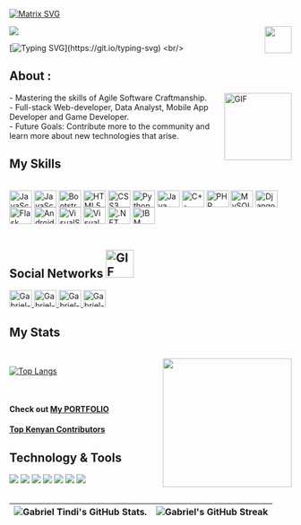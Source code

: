 [![Matrix SVG](https://raw.githubusercontent.com/rodrigograca31/rodrigograca31/master/matrix.svg)](https://www.youtube.com/watch?v=SDkAGkd4NLc) 

<a href="https://www.python.org/"><img src="https://upload.wikimedia.org/wikipedia/commons/c/c3/Python-logo-notext.svg" align="right" height="48" width="48" ></a>
<img src="https://visitor-badge.laobi.icu/badge?page_id=Gtindi.Gtindi">
<!--   my-ticker --> 
[![Typing SVG](https://readme-typing-svg.herokuapp.com?color=%2336BCF7&center=true&vCenter=true&width=1000&lines=Jambo!+👋,+I'm+Gabriel+Tindi;+Welcome+to+my+Github+Profile!;Lets+connect!;)](https://git.io/typing-svg)
<br/>
## About :
<img align="right" alt="GIF" height="120px" src="https://media.giphy.com/media/fhAwk4DnqNgw8/giphy.gif"/>
-  Mastering the skills of Agile Software Craftmanship.<br/>
-  Full-stack Web-developer, Data Analyst, Mobile App Developer and Game Developer.<br/>
-  Future Goals: Contribute more to the community and learn more about new technologies that arise.


## My Skills 
<div style="display: inline_block"><br>
<img align="center" alt="JavaScript" height="30" width="40" src="https://img.icons8.com/color/48/000000/linux--v1.png" style="max-width:100%;">
<img align="center" alt="JavaScript" height="30" width="40" src="https://cdn.jsdelivr.net/gh/devicons/devicon/icons/javascript/javascript-original.svg" style="max-width:100%;">
<img align="center" alt="Bootstrap" height="30" width="40" src="https://cdn.jsdelivr.net/gh/devicons/devicon/icons/bootstrap/bootstrap-plain-wordmark.svg" style="max-width:100%;">
<img align="center" alt="HTML5" height="30" width="40" src="https://cdn.jsdelivr.net/gh/devicons/devicon/icons/html5/html5-original-wordmark.svg" style="max-width:100%;">
<img align="center" alt="CSS3" height="30" width="40" src="https://cdn.jsdelivr.net/gh/devicons/devicon/icons/css3/css3-original-wordmark.svg" style="max-width:100%;">

<img align="center" alt="Python" height="30" width="40" src="https://img.icons8.com/color/48/000000/python--v2.png" style="max-width:100%;">
<img align="center" alt="Java" height="30" width="40" src="https://img.icons8.com/color/48/000000/java-coffee-cup-logo--v2.png" style="max-width:100%;">
<img align="center" alt="C++" height="30" width="40" src="https://img.icons8.com/color/48/000000/c-plus-plus-logo.png" style="max-width:100%;">
<img align="center" alt="PHP" height="30" width="40" src="https://cdn.jsdelivr.net/gh/devicons/devicon/icons/php/php-original.svg" style="max-width:100%;">
<img align="center" alt="MySQL" height="30" width="40" src="https://cdn.jsdelivr.net/gh/devicons/devicon/icons/mysql/mysql-original.svg" style="max-width:100%;">
<img align="center" alt="Django" height="30" width="40" src="https://img.icons8.com/color/48/000000/django.png" style="max-width:100%;">
<img align="center" alt="Flask" height="30" width="40" src="https://img.icons8.com/ios/50/000000/flask.png" style="max-width:100%;">
<img align="center" alt="Android Studio" height="30" width="40" src="https://img.icons8.com/color/48/000000/android-studio--v2.png" style="max-width:100%;">
<img align="center" alt="VisualStudio" height="30" width="40" src="https://cdn.jsdelivr.net/gh/devicons/devicon/icons/visualstudio/visualstudio-plain.svg" style="max-width:100%;">
<img align="center" alt="VisualCode" height="30" width="40" src="https://cdn.jsdelivr.net/gh/devicons/devicon/icons/vscode/vscode-original.svg" style="max-width:100%;">
<img align="center" alt=".NET" height="30" width="40" src="https://cdn.jsdelivr.net/gh/devicons/devicon/icons/dotnetcore/dotnetcore-original.svg" style="max-width:100%;">
<img align="center" alt="IBM" height="30" width="40" src="https://img.icons8.com/nolan/64/ibm.png" style="max-width:100%;">
</div>
<br />

## Social Networks <img alt="GIF" height="50px" src="https://media.giphy.com/media/U6dDV4ZMHioLYimEFM/giphy.gif"/>
<a href="https://www.linkedin.com/in/gabriel-tindi-447088150/">
  <img alt="Gabriel-Linkedin" height="30" width="40" src="https://cdn.jsdelivr.net/gh/devicons/devicon/icons/linkedin/linkedin-original.svg" style="max-width:100%;">
  </a>
  
<a href="https://www.instagram.com/_tindi._/">
  <img  alt="Gabriel-Instagram" height="30" width="40" src="https://img.icons8.com/fluent/50/000000/instagram-new.png" style="max-width:100%;">
</a>

<a href="https://twitter.com/GabrielTindi">
  <img  alt="Gabriel-Twitter" height="30" width="40" src="https://img.icons8.com/color/48/000000/twitter--v1.png"style="max-width:100%;">
</a>

<a href="https://msng.link/o/?Tindi254=tg">
  <img  alt="Gabriel-Telegram" height="30" width="40" src="https://img.icons8.com/color/48/000000/telegram-app--v1.png" style="max-width:100%;">
</a>

<br />

## My Stats
<div style="display: inline_block"><br>
<img align='right' src="https://media.giphy.com/media/M9gbBd9nbDrOTu1Mqx/giphy.gif" width="230">

<!-- <h4>Check out <a href="https://drogatechnology.web.app/" target="_blank">My PORTFOLIO</a></h4>
<h4><a href="https://commits.top/kenya.html">Top Kenyan Contributors</a></h4> -->
  


[![Top Langs](https://github-readme-stats.vercel.app/api/top-langs/?username=Gtindi&layout=compact&theme=tokyonight)](https://github.com/Gtindi/github-readme-stats)

</div>
<br/>
<h4>Check out <a href="https://www.gabrieltindi.buzz/" target="_blank">My PORTFOLIO</a></h4>
<h4><a href="https://commits.top/kenya.html">Top Kenyan Contributors</a></h4>

## Technology & Tools
![](https://img.shields.io/badge/Editor-VsCode-informational?style=flat&logo=visual-studio-code&labelColor=181818&logoColor=white&color=050F2C)
![](https://img.shields.io/badge/Editor-Linux-informational?style=flat&logo=linux&labelColor=181818&logoColor=white&color=050F2C)
![](https://img.shields.io/badge/Code-Python-informational?style=flat&logo=python&labelColor=181818&logoColor=white&color=050F2C)
![](https://img.shields.io/badge/Web-Django-informational?style=flat&logo=django&labelColor=181818&logoColor=white&color=050F2C)
![](https://img.shields.io/badge/Web-Flask-informational?style=flat&logo=flask&labelColor=181818&logoColor=white&color=050F2C)
![](https://img.shields.io/badge/Code-Javascript-informational?style=flat&logo=javascript&labelColor=181818&logoColor=white&color=050F2C)
![](https://img.shields.io/badge/Tools-Git-informational?style=flat&logo=git&labelColor=181818&logoColor=white&color=050F2C)
<br/><br/>



| ![Gabriel Tindi's GitHub Stats.](https://github-readme-stats.vercel.app/api?username=Gtindi&show_icons=true&theme=tokyonight) | ![Gabriel's GitHub Streak](https://github-readme-streak-stats.herokuapp.com/?user=Gtindi&theme=tokyonight) |
| --- | --- |
<!--github stats-->
